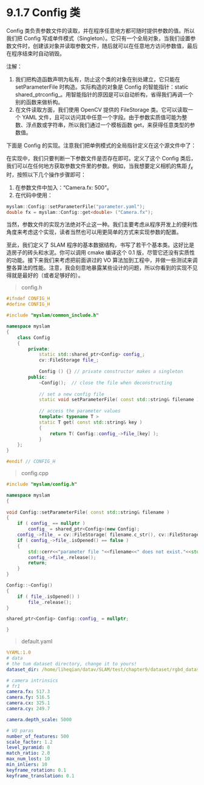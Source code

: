 
&emsp;
# 9.1.7 Config 类

Config 类负责参数文件的读取，并在程序任意地方都可随时提供参数的值。所以我们把 Config 写成单件模式（Singleton）。它只有一个全局对象，当我们设置参数文件时，创建该对象并读取参数文件，随后就可以在任意地方访问参数值，最后在程序结束时自动销毁。


注解：
1. 我们把构造函数声明为私有，防止这个类的对象在别处建立，它只能在 setParameterFile 时构造。实际构造的对象是 Config 的智能指针：static shared_ptr<Config>config_。用智能指针的原因是可以自动析构，省得我们再调一个别的函数来做析构。
2. 在文件读取方面，我们使用 OpenCV 提供的 FileStorage 类。它可以读取一个 YAML 文件，且可以访问其中任意一个字段。由于参数实质值可能为整数、浮点数或字符串，所以我们通过一个模板函数 get，来获得任意类型的参数值。

下面是 Config 的实现。注意我们把单例模式的全局指针定义在这个源文件中了：



在实现中，我们只要判断一下参数文件是否存在即可。定义了这个 Config 类后，我们可以在任何地方获取参数文件里的参数。例如，当我想要定义相机的焦距 $f_x$ 时，按照以下几个操作步骤即可：
1. 在参数文件中加入：“Camera.fx: 500”。
2. 在代码中使用：
```c++
myslam::Config::setParameterFile("parameter.yaml");
double fx = myslam::Config::get<double> ("Camera.fx");
```

当然，参数文件的实现方法绝对不止这一种。我们主要考虑从程序开发上的便利性角度来考虑这个实现，读者当然也可以用更简单的方式来实现参数的配置。

至此，我们定义了 SLAM 程序的基本数据结构，书写了若干个基本类。这好比是造房子的砖头和水泥。你可以调用 cmake 编译这个 0.1 版，尽管它还没有实质性的功能。接下来我们来考虑把前面讲过的 VO 算法加到工程中，并做一些测试来调整各算法的性能。注意，我会刻意地暴露某些设计的问题，所以你看到的实现不见得就是最好的（或者足够好的）。

>config.h
```c++
#ifndef CONFIG_H
#define CONFIG_H

#include "myslam/common_include.h" 

namespace myslam 
{
    class Config
    {
        private:
            static std::shared_ptr<Config> config_; 
            cv::FileStorage file_;
            
            Config () {} // private constructor makes a singleton
        public:
            ~Config();  // close the file when deconstructing 
            
            // set a new config file 
            static void setParameterFile( const std::string& filename ); 
            
            // access the parameter values
            template< typename T >
            static T get( const std::string& key )
            {
                return T( Config::config_->file_[key] );
            }
    };
}

#endif // CONFIG_H
```


>config.cpp
```c++
#include "myslam/config.h"

namespace myslam 
{
    
void Config::setParameterFile( const std::string& filename )
{
    if ( config_ == nullptr )
        config_ = shared_ptr<Config>(new Config);
    config_->file_ = cv::FileStorage( filename.c_str(), cv::FileStorage::READ );
    if ( config_->file_.isOpened() == false )
    {
        std::cerr<<"parameter file "<<filename<<" does not exist."<<std::endl;
        config_->file_.release();
        return;
    }
}

Config::~Config()
{
    if ( file_.isOpened() )
        file_.release();
}

shared_ptr<Config> Config::config_ = nullptr;

}
```

>default.yaml
```yaml
%YAML:1.0
# data
# the tum dataset directory, change it to yours! 
dataset_dir: /home/liheqian/datav/SLAM/test/chapter9/dataset/rgbd_dataset_freiburg1_xyz

# camera intrinsics
# fr1
camera.fx: 517.3
camera.fy: 516.5
camera.cx: 325.1
camera.cy: 249.7

camera.depth_scale: 5000

# VO paras
number_of_features: 500
scale_factor: 1.2
level_pyramid: 8
match_ratio: 2.0
max_num_lost: 10
min_inliers: 10
keyframe_rotation: 0.1
keyframe_translation: 0.1
```